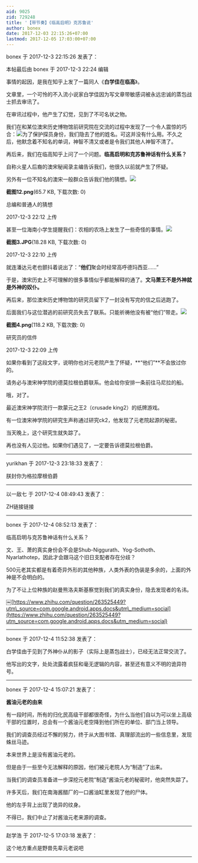 ```yaml
---
aid: 9025
zid: 729248
title: '【带节奏】《临高启明》克苏鲁说'
author: bonex
date: 2017-12-03 22:15:26+07:00
lastmod: 2017-12-05 17:03:00+07:00
---
```


bonex 于 2017-12-3 22:15:26 发表了：

本帖最后由 bonex 于 2017-12-3 22:24 编辑 

事情的起因，是我在知乎上发了一篇同人《**白学佳在临高**》。

文章里，一个可怜的不入流小说家白学佳因为写文章带敏感词被永远忠诚的蒸包战士抓去审讯了。

在审讯过程中，他产生了幻觉，见到了不可名状之物。

我们在和某位澳宋历史博物馆前研究院在交流的过程中发现了一个令人震惊的巧合：![](https://pic1.zhimg.com/50/v2-70ecb41612b21c08f89bb59bcc808f38_hd.jpg)为了保护探员身份，我们隐去了他的姓名。可这并没有什么用。不久之后，他默念着不知名的单词，神智不清又或者是令我们其他人神智不清了。

再后来，我们在临高知乎上问了一个问题。**临高启明和克苏鲁神话有什么关系？**

自称火星人后裔的澳宋秘闻录主编告诉我们，他很久以前就产生了怀疑。

另外有一位不知名的澳宋一般群众告诉我们他的猜想。![](https://cdn.jsdelivr.net/gh/lzjluzijie/beichao@main/img/221218t3k685qlm7v4wsnw.png)



**截图12.png**(65.7 KB, 下载次数: 0)



总编和普通人的猜想



2017-12-3 22:12 上传



甚至一位海南小学生提醒我们：农相的农场上发生了一些奇怪的事情。![](https://cdn.jsdelivr.net/gh/lzjluzijie/beichao@main/img/221058raawgwzbt6zpbhh5.jpg)



**截图3.JPG**(18.28 KB, 下载次数: 0)



2017-12-3 22:10 上传



就连潘达元老也颤抖着说出了：“**他们**聚会时经常高呼德玛西亚……”

于是，澳宋历史上不可理解的很多事情似乎都能解释的通了。**文马萧王不是外神就是外神的奴仆。**

再后来，那位澳宋历史博物馆的研究员留下了一封没有写完的信之后逃跑了。

后面我们与这位潜逃的前研究员失去了联系。只能祈祷他没有被“他们”带走。![](https://cdn.jsdelivr.net/gh/lzjluzijie/beichao@main/img/220908cyi7hei97ex0r4xy.png)



**截图4.png**(118.2 KB, 下载次数: 0)



研究员的信件



2017-12-3 22:09 上传



如果你看到了这段文字，说明你也对元老院产生了怀疑，**“他们”**不会放过你的。

请务必与澳宋神学院的德莫拉根伯爵联系。他会给你安排一条前往马尼拉的船。

哦，对了。

最近澳宋神学院流行一款蒙元之王2（crusade king2）的纸牌游戏。

有一位澳宋神学院的研究生声称通过研究ck2，他发现了元老院起源的秘密。

当天晚上，这个研究生就失踪了。

再也没有人见过他。如果你们遇见了，一定要告诉德莫拉根伯爵。

---------

yurikhan 于 2017-12-3 23:18:33 发表了：

朕封你为格拉摩根伯爵

---------

以一敌七 于 2017-12-4 08:49:43 发表了：

ZH链接链接

---------

bonex 于 2017-12-4 08:52:13 发表了：

临高启明与克苏鲁神话有什么关系？

文、王、萧的真实身份会不会是Shub-Niggurath、Yog-Sothoth、Nyarlathotep，因此才会跟马这个旧日支配者存在分歧？

500元老其实都是有着奇异外形的其他种族，人类外表的伪装是多余的，上面的外神是不会明白的。

为了不让上位种族的赵曼熊洛夫斯基察觉到我们的真实身份，隐去发现者的名讳。

￼[https://www.zhihu.com/question/263525449?utm\_source=com.google.android.apps.docs&utm\_medium=social](https://www.zhihu.com/question/263525449?utm_source=com.google.android.apps.docs&utm_medium=social)

---------

bonex 于 2017-12-4 11:52:38 发表了：

白学佳由于见到了外神仆从的影子（实际上是蒸包战士），已经无法正常交流了。

他写出的文字，处处流露着疯狂和毫无逻辑的内容，甚至还有意义不明的诡异符号。

---------

bonex 于 2017-12-4 15:07:21 发表了：

**酱油元老的由来**

有一段时间，所有的归化民高级干部都很奇怪，为什么当他们自以为可以坐上高级干部的位置时，总会有一个酱油元老空降到他们所在的单位、部门当上领导。

我们的调查员经过不懈的努力，终于从大图书馆、真理部流出的一些信息里，发现蛛丝马迹。

本来世界上是没有酱油元老的。

但是由于一些至今无法解释的原因，他们被元老院人为“制造”了出来。

当我们的调查员准备进一步深挖元老院“制造”酱油元老的秘密时，他突然失踪了。

许多天后，我们在南海酱醋厂的一口酱油缸里发现了他的尸体。

他的左手背上出现了诡异的纹身。

不得已，我们中止了对酱油元老来源的调查。

---------

赵学浩 于 2017-12-5 17:03:18 发表了：

这个地方重点是野兽先辈元老说吧

---------

